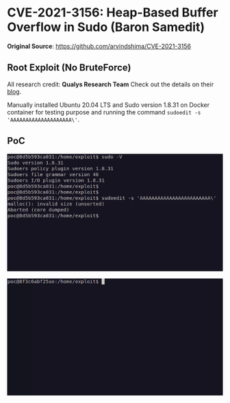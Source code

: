 # CVE-2021-3156: Heap-Based Buffer Overflow in Sudo (Baron Samedit)

**Original Source**: https://github.com/arvindshima/CVE-2021-3156

## Root Exploit (No BruteForce)

All research credit: **Qualys Research Team**
Check out the details on their [blog](https://blog.qualys.com/vulnerabilities-research/2021/01/26/cve-2021-3156-heap-based-buffer-overflow-in-sudo-baron-samedit).

Manually installed Ubuntu 20.04 LTS and Sudo version 1.8.31 on Docker container for testing purpose and running the command `sudoedit -s 'AAAAAAAAAAAAAAAAAAAA\'`.

## PoC

![poc1](src/poc1.png)

![poc2](src/poc2.gif)
